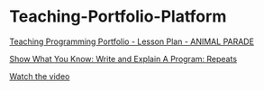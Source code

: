 # Teaching-Portfolio-Platform

[Teaching Programming Portfolio - Lesson Plan - ANIMAL PARADE](https://www.youtube.com/watch?v=iAzmS4rCZ74)


[Show What You Know: Write and Explain A Program: Repeats](https://www.youtube.com/watch?v=N6criNpLp4Q)


[Watch the video](https://www.youtube.com/watch?v=GOhbJWdmr9c)



